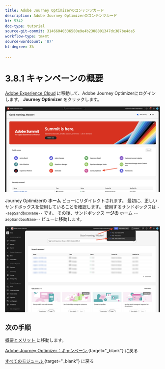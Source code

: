 ```yaml
---
title: Adobe Journey Optimizerのコンテンツカード
description: Adobe Journey Optimizerのコンテンツカード
kt: 5342
doc-type: tutorial
source-git-commit: 31466040336580e9e4b2308801347dc387be4da5
workflow-type: tm+mt
source-wordcount: '87'
ht-degree: 3%

---
```


# 3.8.1 キャンペーンの概要

[Adobe Experience Cloud](https://experience.adobe.com) に移動して、Adobe Journey Optimizerにログインします。 **Journey Optimizer** をクリックします。

![ACOP](./../../../../modules/delivery-activation/ajo-b2c/ajob2c-1/images/acophome.png)

Journey Optimizerの **ホーム** ビューにリダイレクトされます。 最初に、正しいサンドボックスを使用していることを確認します。 使用するサンドボックスは `--aepSandboxName--` です。 その後、サンドボックス **ージの** ホーム `--aepSandboxName--` ビューに移動します。

![ACOP](./../../../../modules/delivery-activation/ajo-b2c/ajob2c-1/images/acoptriglp.png)

## 次の手順

[ 概要とメリット ](./summary.md) に移動します。

[Adobe Journey Optimizer：キャンペーン ](./ajocampaigns.md){target="_blank"} に戻る

[ すべてのモジュール ](./../../../../overview.md){target="_blank"} に戻る
